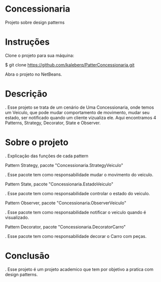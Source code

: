 # Concessionaria

Projeto sobre design patterns

# Instruções

Clone o projeto para sua máquina:

$ git clone https://github.com/kaleberq/PatterConcessionaria.git

Abra o projeto no NetBeans.

# Descrição

. Esse projeto se trata de um cenário de Uma Concessionaria, onde temos um Veiculo, que pode mudar comportamento de movimento, mudar seu estado, ser notificado quando um cliente vizualiza ele. Aqui encontramos 4 Patterns, Strategy, Decorator, State e Observer.

# Sobre o projeto

. Explicação das funções de cada pattern

Pattern Strategy, pacote "Concessionaria.StrategyVeiculo"

. Esse pacote tem como responsabilidade mudar o movimento do veiculo.

Pattern State, pacote "Concessionaria.EstadoVeiculo"

. Esse pacote tem como responsabilidade controlar o estado do veiculo.

Pattern Observer, pacote "Concessionaria.ObserverVeiculo"

. Esse pacote tem como responsabilidade notificar o veiculo quando é visualizado.

Pattern Decorator, pacote "Concessionaria.DecoratorCarro"

. Esse pacote tem como responsabilidade decorar o Carro com peças.

# Conclusão

. Esse projeto é um projeto academico que tem por objetivo a pratica com design patterns.
